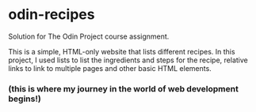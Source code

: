# odin-recipes

Solution for The Odin Project course assignment.

This is a simple, HTML-only website that lists different recipes. In this project, I used lists to list the ingredients and steps for the recipe, relative links to link to multiple pages and other basic HTML elements.

### (this is where my journey in the world of web development begins!)
